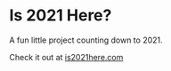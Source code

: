 # Is 2021 Here?

A fun little project counting down to 2021.

Check it out at [is2021here.com](https://is2021here.com)